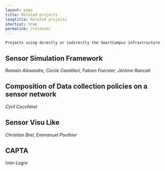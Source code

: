 ```yaml
---
layout: page
title: Related projects
longtitle: Related projects
shortcut: true
permalink: /related/
---
```

	Projects using directly or indirectly the SmartCampus infrastructure

## Sensor Simulation Framework
*Romain Alexandre, Cécile Camillieri, Fabien Foerster, Jérôme Rancati*



## Composition of Data collection policies on a sensor network
*Cyril Cecchinel*

## Sensor Visu Like
*Christian Brel, Emmanuel Pouthier*

## CAPTA
*Ivan Logre*